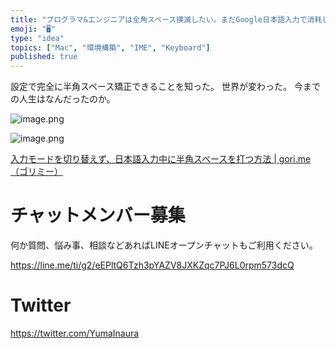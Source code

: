 ```yaml
---
title: "プログラマ&エンジニアは全角スペース撲滅したい。まだGoogle日本語入力で消耗してるの？"
emoji: "🖥"
type: "idea"
topics: ["Mac", "環境構築", "IME", "Keyboard"]
published: true
---
```


設定で完全に半角スペース矯正できることを知った。
世界が変わった。
今までの人生はなんだったのか。


![image.png](https://qiita-image-store.s3.amazonaws.com/0/89618/174bfe84-e732-43d5-fb5f-90e091da5a7c.png)


![image.png](https://qiita-image-store.s3.amazonaws.com/0/89618/8d6b5f09-b261-0780-05d7-c06578cc8f74.png)

[入力モードを切り替えず、日本語入力中に半角スペースを打つ方法 | gori.me（ゴリミー）](https://gori.me/mac/mac-tips/83880)








<!-- Update From Qiita API -->

# チャットメンバー募集


何か質問、悩み事、相談などあればLINEオープンチャットもご利用ください。

https://line.me/ti/g2/eEPltQ6Tzh3pYAZV8JXKZqc7PJ6L0rpm573dcQ





# Twitter


https://twitter.com/YumaInaura


<!-- Update From Qiita API -->


